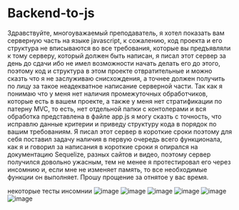 # Backend-to-js
 
Здравствуйте, многоуважаемый преподаватель, я хотел показать вам серверную часть на языке javascript, к сожалению, код проекта и его структура не вписываются во все требования, которые вы предъявляли к тому серверу, который должен быть написан, я писал этот сервер за день до сдачи ибо не имел возможности начать делать его до этого, поэтому код и структура в этом проекте отвратительные и можно сказть что я не заслуживаю снисхождения, а точнее должен получить по лицу за такое неадекватное написание серверной части. Так как я понимаю что у меня нет наличия промежуточных обработчиков, которые есть в вашем проекте, а также у меня нет стратификации по патерну MVC, то есть, нет отдельной папки с контолерами и вся обработка представлена в файле app.js я могу сказть с точность, что исправлю данные критерии и приведу структуру кода в порядок по вашим требованиям. Я писал этот сервер в короткие сроки поэтому для себя поставил задачу наличия в первую очередь всего функционала, как я и говорил за написания в короткие сроки я опирался на документацию Sequelize, разных сайтов и видео, поэтому сервер получился довольно ужасным, тем не менее я протестировал его через инсомнию и, если мне не изменяет память, то все необходимые функции он выполняет. Прошу прощение за отнятое у вас время. 

некоторые тесты инсомнии
![image](https://user-images.githubusercontent.com/76115359/142725002-9bbbc137-9f6c-40e2-9401-83f97b6a20e2.png)
![image](https://user-images.githubusercontent.com/76115359/142725038-1299f081-ec0e-4c28-97ef-974e07656e56.png)
![image](https://user-images.githubusercontent.com/76115359/142725054-32753c9d-771a-435c-8bdd-c54e842bc280.png)
![image](https://user-images.githubusercontent.com/76115359/142725084-1c028f0f-abe2-4186-87e2-dc0a26b569f4.png)
![image](https://user-images.githubusercontent.com/76115359/142725105-aa85f57e-7d0a-4b99-98ca-b799667e79d6.png)
![image](https://user-images.githubusercontent.com/76115359/142725350-5b612482-3d60-4417-97b3-1a642097819d.png)
